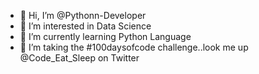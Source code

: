 - 👋 Hi, I’m @Pythonn-Developer
- 👀 I’m interested in Data Science
- 🌱 I’m currently learning Python Language
- 💞️ I’m taking the #100daysofcode challenge..look me up @Code_Eat_Sleep on Twitter

<!---
Pythonn-Developer/Pythonn-Developer is a ✨ special ✨ repository because its `README.md` (this file) appears on your GitHub profile.
You can click the Preview link to take a look at your changes.
--->
